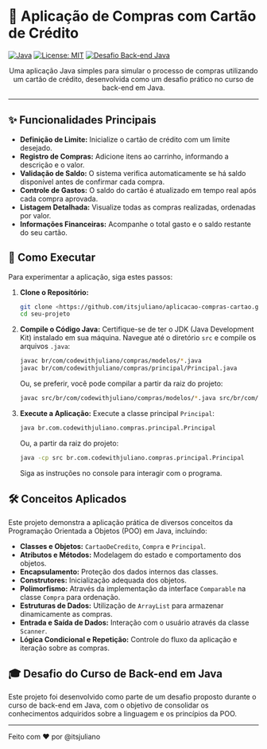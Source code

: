 # 🛒 Aplicação de Compras com Cartão de Crédito

[![Java](https://img.shields.io/badge/Java-17%2B-orange.svg?style=flat-square&logo=java&logoColor=white)](https://www.oracle.com/java/)
[![License: MIT](https://img.shields.io/badge/License-MIT-yellow.svg)](https://opensource.org/licenses/MIT)
[![Desafio Back-end Java](https://img.shields.io/badge/Desafio-Back--end%20Java-blueviolet.svg?style=flat-square)](https://education.oracle.com/java-se-path/course/ojp-java-se-programming-i)

<p align="center">
  Uma aplicação Java simples para simular o processo de compras utilizando um cartão de crédito, desenvolvida como um desafio prático no curso de back-end em Java.
</p>

---

## ✨ Funcionalidades Principais

* **Definição de Limite:** Inicialize o cartão de crédito com um limite desejado.
* **Registro de Compras:** Adicione itens ao carrinho, informando a descrição e o valor.
* **Validação de Saldo:** O sistema verifica automaticamente se há saldo disponível antes de confirmar cada compra.
* **Controle de Gastos:** O saldo do cartão é atualizado em tempo real após cada compra aprovada.
* **Listagem Detalhada:** Visualize todas as compras realizadas, ordenadas por valor.
* **Informações Financeiras:** Acompanhe o total gasto e o saldo restante do seu cartão.

## 🚀 Como Executar

Para experimentar a aplicação, siga estes passos:

1.  **Clone o Repositório:**
    ```bash
    git clone <https://github.com/itsjuliano/aplicacao-compras-cartao.git>
    cd seu-projeto
    ```

2.  **Compile o Código Java:**
    Certifique-se de ter o JDK (Java Development Kit) instalado em sua máquina. Navegue até o diretório `src` e compile os arquivos `.java`:
    ```bash
    javac br/com/codewithjuliano/compras/modelos/*.java
    javac br/com/codewithjuliano/compras/principal/Principal.java
    ```
    Ou, se preferir, você pode compilar a partir da raiz do projeto:
    ```bash
    javac src/br/com/codewithjuliano/compras/modelos/*.java src/br/com/codewithjuliano/compras/principal/Principal.java
    ```

3.  **Execute a Aplicação:**
    Execute a classe principal `Principal`:
    ```bash
    java br.com.codewithjuliano.compras.principal.Principal
    ```
    Ou, a partir da raiz do projeto:
    ```bash
    java -cp src br.com.codewithjuliano.compras.principal.Principal
    ```

    Siga as instruções no console para interagir com o programa.

## 🛠️ Conceitos Aplicados

Este projeto demonstra a aplicação prática de diversos conceitos da Programação Orientada a Objetos (POO) em Java, incluindo:

* **Classes e Objetos:** `CartaoDeCredito`, `Compra` e `Principal`.
* **Atributos e Métodos:** Modelagem do estado e comportamento dos objetos.
* **Encapsulamento:** Proteção dos dados internos das classes.
* **Construtores:** Inicialização adequada dos objetos.
* **Polimorfismo:** Através da implementação da interface `Comparable` na classe `Compra` para ordenação.
* **Estruturas de Dados:** Utilização de `ArrayList` para armazenar dinamicamente as compras.
* **Entrada e Saída de Dados:** Interação com o usuário através da classe `Scanner`.
* **Lógica Condicional e Repetição:** Controle do fluxo da aplicação e iteração sobre as compras.

## 🎓 Desafio do Curso de Back-end em Java

Este projeto foi desenvolvido como parte de um desafio proposto durante o curso de back-end em Java, com o objetivo de consolidar os conhecimentos adquiridos sobre a linguagem e os princípios da POO.


---

Feito com ❤️ por  @itsjuliano
